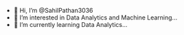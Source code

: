 - 👋 Hi, I’m @SahilPathan3036
- 👀 I’m interested in Data Analytics and Machine Learning...
- 🌱 I’m currently learning Data Analytics...


<!---
SahilPathan3036/SahilPathan3036 is a ✨ special ✨ repository because its `README.md` (this file) appears on your GitHub profile.
You can click the Preview link to take a look at your changes.
--->
